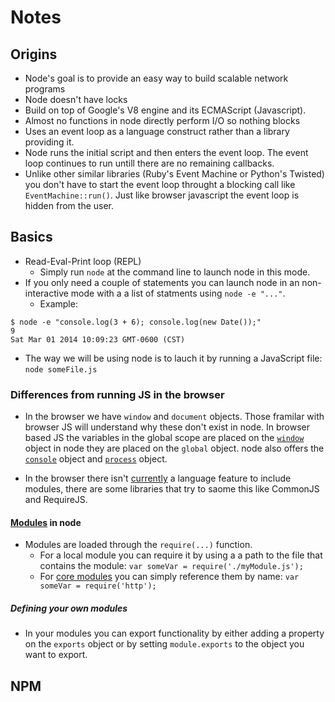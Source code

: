 # Notes

## Origins
* Node's goal is to provide an easy way to build scalable network programs
* Node doesn't have locks
* Build on top of Google's V8 engine and its ECMAScript (Javascript).
* Almost no functions in node directly perform I/O so nothing blocks
* Uses an event loop as a language construct rather than a library providing it.
* Node runs the initial script and then enters the event loop. The event loop continues to run untill there are no remaining callbacks.
* Unlike other similar libraries (Ruby's Event Machine or Python's Twisted) you don't have to start the event loop throught a blocking call like `EventMachine::run()`. Just like browser javascript the event loop is hidden from the user.

## Basics
* Read-Eval-Print loop (REPL)
	* Simply run `node` at the command line to launch node in this mode.
* If you only need a couple of statements you can launch node in an non-interactive mode with a a list of statments using `node -e "..."`.
	* Example:

```
$ node -e "console.log(3 + 6); console.log(new Date());"
9
Sat Mar 01 2014 10:09:23 GMT-0600 (CST)
```

* The way we will be using node is to lauch it by running a JavaScript file: `node someFile.js`

### Differences from running JS in the browser
* In the browser we have `window` and `document` objects. Those framilar with browser JS will understand why these don't exist in node. In browser based JS the variables in the global scope are placed on the [`window`](http://nodejs.org/api/globals.html#globals_global) object in node they are placed on the `global` object. node also offers the [`console`](http://nodejs.org/api/console.html) object and [`process`](http://nodejs.org/api/process.html#process_process) object.

* In the browser there isn't [currently](http://wiki.ecmascript.org/doku.php?id=harmony:modules) a language feature to include modules, there are some libraries that try to saome this like CommonJS and RequireJS.

#### [Modules](http://nodejs.org/api/modules.html) in node
* Modules are loaded through the `require(...)` function.
	* For a local module you can require it by using a a path to the file that contains the module: `var someVar = require('./myModule.js');`
	* For [core modules](http://nodejs.org/api/) you can simply reference them by name: `var someVar = require('http');`

##### Defining your own modules
* In your modules you can export functionality by either adding a property on the `exports` object or by setting `module.exports` to the object you want to export.


## NPM
